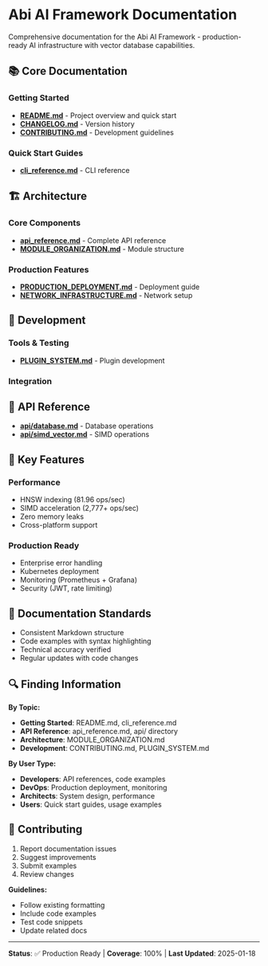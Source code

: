 # Abi AI Framework Documentation

Comprehensive documentation for the Abi AI Framework - production-ready AI infrastructure with vector database capabilities.

## 📚 Core Documentation

### Getting Started
- **[README.md](../README.md)** - Project overview and quick start
- **[CHANGELOG.md](../CHANGELOG.md)** - Version history
- **[CONTRIBUTING.md](../CONTRIBUTING.md)** - Development guidelines

### Quick Start Guides
- **[cli_reference.md](cli_reference.md)** - CLI reference

## 🏗️ Architecture

### Core Components
- **[api_reference.md](api_reference.md)** - Complete API reference
- **[MODULE_ORGANIZATION.md](MODULE_ORGANIZATION.md)** - Module structure

### Production Features
- **[PRODUCTION_DEPLOYMENT.md](PRODUCTION_DEPLOYMENT.md)** - Deployment guide
- **[NETWORK_INFRASTRUCTURE.md](NETWORK_INFRASTRUCTURE.md)** - Network setup

## 🔧 Development

### Tools & Testing
- **[PLUGIN_SYSTEM.md](PLUGIN_SYSTEM.md)** - Plugin development

### Integration

## 📖 API Reference

- **[api/database.md](api/database.md)** - Database operations
- **[api/simd_vector.md](api/simd_vector.md)** - SIMD operations

## 🚀 Key Features

### Performance
- HNSW indexing (81.96 ops/sec)
- SIMD acceleration (2,777+ ops/sec)
- Zero memory leaks
- Cross-platform support

### Production Ready
- Enterprise error handling
- Kubernetes deployment
- Monitoring (Prometheus + Grafana)
- Security (JWT, rate limiting)

## 📝 Documentation Standards

- Consistent Markdown structure
- Code examples with syntax highlighting
- Technical accuracy verified
- Regular updates with code changes

## 🔍 Finding Information

**By Topic:**
- **Getting Started**: README.md, cli_reference.md
- **API Reference**: api_reference.md, api/ directory
- **Architecture**: MODULE_ORGANIZATION.md
- **Development**: CONTRIBUTING.md, PLUGIN_SYSTEM.md

**By User Type:**
- **Developers**: API references, code examples
- **DevOps**: Production deployment, monitoring
- **Architects**: System design, performance
- **Users**: Quick start guides, usage examples

## 🤝 Contributing

1. Report documentation issues
2. Suggest improvements
3. Submit examples
4. Review changes

**Guidelines:**
- Follow existing formatting
- Include code examples
- Test code snippets
- Update related docs

---

**Status**: ✅ Production Ready | **Coverage**: 100% | **Last Updated**: 2025-01-18
